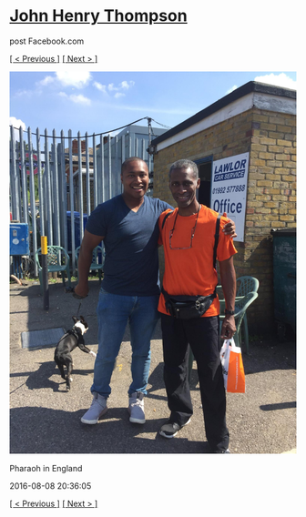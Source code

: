 # [John Henry Thompson](../README.md)
post Facebook.com

[[ < Previous ]](2016-08-08-9.md) [[ Next > ]](2016-08-08-11.md)

[![](../media/2016-08-08/Pharaoh-in-England-9.jpg)](../README.md)

Pharaoh in England

2016-08-08 20:36:05

[[ < Previous ]](2016-08-08-9.md) [[ Next > ]](2016-08-08-11.md)
